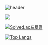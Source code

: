 ![header](https://capsule-render.vercel.app/api?type=venom&color=auto&height=300&section=header&text=SemiC0DER's%Github&fontSize=90)

![](https://img.shields.io/badge/Python-14354C?style=for-the-badge&logo=python&logoColor=white)

[![Solved.ac프로필](http://mazassumnida.wtf/api/v2/generate_badge?boj=vediac2000)](https://solved.ac/vediac2000)

[![Top Langs](https://github-readme-stats.vercel.app/api/top-langs/?username=yohan050605)](https://github.com/anuraghazra/github-readme-stats)
